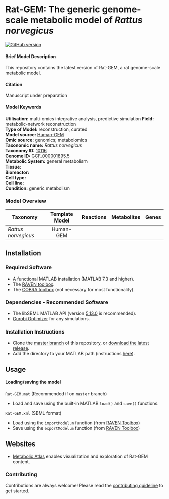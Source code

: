 
# Rat-GEM: The generic genome-scale metabolic model of _Rattus norvegicus_


[![GitHub version](https://badge.fury.io/gh/sysbiochalmers%2FRat-GEM.svg)](https://badge.fury.io/gh/sysbiochalmers%2FRat-GEM)


#### Brief Model Description

This repository contains the latest version of Rat-GEM, a rat genome-scale metabolic model.

#### Citation

Manuscript under preparation

#### Model Keywords

**Utilisation:** multi-omics integrative analysis, predictive simulation
**Field:** metabolic-network reconstruction  
**Type of Model:** reconstruction, curated  
**Model source:** [Human-GEM](https://doi.org/10.1126/scisignal.aaz1482)  
**Omic source:** genomics; metabolomics  
**Taxonomic name:** _Rattus norvegicus_  
**Taxonomy ID:** [10116](https://identifiers.org/taxonomy:10116)   
**Genome ID:** [GCF_000001895.5](https://identifiers.org/insdc.gca:GCF_000001895.5)    
**Metabolic System:** general metabolism  
**Tissue:**  
**Bioreactor:**    
**Cell type:**  
**Cell line:**  
**Condition:** generic metabolism


### Model Overview

|Taxonomy | Template Model | Reactions | Metabolites| Genes |
| ------------- |:-------------:|:-------------:|:-------------:|:-----:|
|_Rattus norvegicus_ |   Human-GEM |    |  |  |


## Installation

### Required Software
* A functional MATLAB installation (MATLAB 7.3 and higher).
* The [RAVEN toolbox](https://github.com/SysBioChalmers/RAVEN).
* The [COBRA toolbox](https://github.com/opencobra/cobratoolbox) (not necessary for most functionality).


### Dependencies - Recommended Software
* The libSBML MATLAB API (version [5.13.0](https://sourceforge.net/projects/sbml/files/libsbml/5.13.0/stable/MATLAB%20interface/) is recommended).
* [Gurobi Optimizer](http://www.gurobi.com/registration/download-reg) for any simulations.


### Installation Instructions
* Clone the [master branch](https://github.com/SysBioChalmers/Rat-GEM/tree/master) of this repository, or [download the latest release](https://github.com/SysBioChalmers/Rat-GEM/releases/latest).
* Add the directory to your MATLAB path (instructions [here](https://se.mathworks.com/help/matlab/ref/addpath.html?requestedDomain=www.mathworks.com)).


## Usage

#### Loading/saving the model

`Rat-GEM.mat` (Recommended if on `master` branch)
* Load and save using the built-in MATLAB `load()` and `save()` functions.

`Rat-GEM.xml` (SBML format)
* Load using the `importModel.m` function (from [RAVEN Toolbox](https://github.com/SysBioChalmers/RAVEN))
* Save using the `exportModel.m` function (from [RAVEN Toolbox](https://github.com/SysBioChalmers/RAVEN))


## Websites

- [Metabolic Atlas](https://metabolicatlas.org/) enables visualization and exploration of Rat-GEM content.


### Contributing

Contributions are always welcome! Please read the [contributing guideline](.github/CONTRIBUTING.md) to get started.

